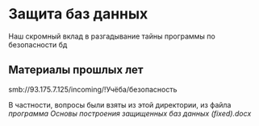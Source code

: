# Защита баз данных
Наш скромный вклад в разгадывание тайны программы по безопасности бд

## Материалы прошлых лет

smb://93.175.7.125/incoming/!Учёба/безопасность

В частности, вопросы были взяты из этой директории, из файла *программа Основы построения защищенных баз данных (fixed).docx*
